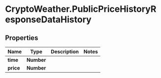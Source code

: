 # CryptoWeather.PublicPriceHistoryResponseDataHistory

## Properties
Name | Type | Description | Notes
------------ | ------------- | ------------- | -------------
**time** | **Number** |  | 
**price** | **Number** |  | 


